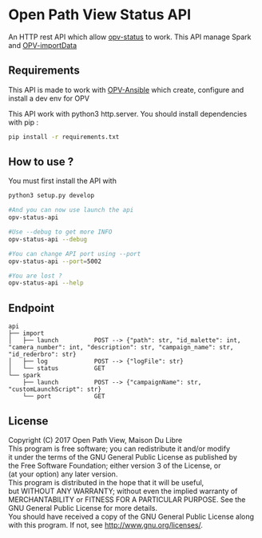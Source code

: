 # Open Path View Status API
An HTTP rest API which allow [opv-status](https://github.com/OpenPathView/opv-status) to work.
This API manage Spark and [OPV-importData](https://github.com/OpenPathView/OPV_importData)

## Requirements
This API is made to work with [OPV-Ansible](https://github.com/OpenPathView/OPV_Ansible) which create, configure and install a dev env for OPV

This API work with python3 http.server.
You should install dependencies with pip :

```bash
pip install -r requirements.txt
```

## How to use ?
You must first install the API with
```bash
python3 setup.py develop

#And you can now use launch the api
opv-status-api

#Use --debug to get more INFO
opv-status-api --debug

#You can change API port using --port
opv-status-api --port=5002

#You are lost ?
opv-status-api --help
```

## Endpoint
```
api
├── import
│   ├── launch          POST --> {"path": str, "id_malette": int, "camera_number": int, "description": str, "campaign_name": str, "id_rederbro": str}
│   ├── log             POST --> {"logFile": str}
│   └── status          GET
└── spark
    ├── launch          POST --> {"campaignName": str, "customLaunchScript": str}
    └── port            GET
```

## License
Copyright (C) 2017 Open Path View, Maison Du Libre <br />
This program is free software; you can redistribute it and/or modify  <br />
it under the terms of the GNU General Public License as published by  <br />
the Free Software Foundation; either version 3 of the License, or  <br />
(at your option) any later version.  <br />
This program is distributed in the hope that it will be useful,  <br />
but WITHOUT ANY WARRANTY; without even the implied warranty of  <br />
MERCHANTABILITY or FITNESS FOR A PARTICULAR PURPOSE. See the  <br />
GNU General Public License for more details.  <br />
You should have received a copy of the GNU General Public License along  <br />
with this program. If not, see <http://www.gnu.org/licenses/>.  <br />
